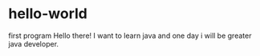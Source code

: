 # hello-world
first program
Hello there!
I want to learn java and one day i will be greater java developer.
